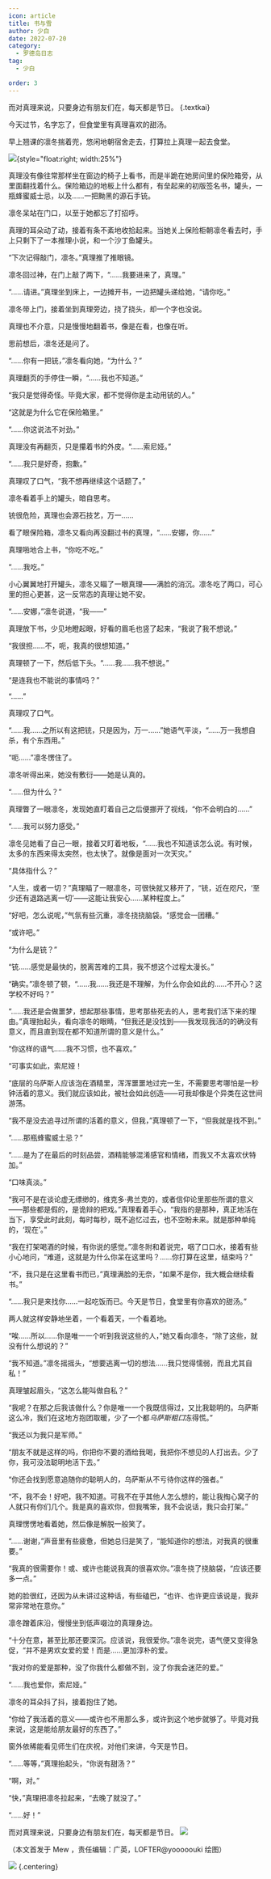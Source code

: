 ```yaml
---
icon: article
title: 书与雪
author: 少白
date: 2022-07-20
category:
  - 罗德岛日志
tag:
  - 少白

order: 3
---
```


而对真理来说，只要身边有朋友们在，每天都是节日。 {.textkai}

<!-- more -->

今天过节，名字忘了，但食堂里有真理喜欢的甜汤。

早上翘课的凛冬揣着兜，悠闲地朝宿舍走去，打算拉上真理一起去食堂。

<div>

![](./res/illustration/书.webp){style="float:right; width:25%"}

真理没有像往常那样坐在窗边的椅子上看书，而是半跪在她房间里的保险箱旁，从里面翻找着什么。保险箱边的地板上什么都有，有垒起来的初版签名书，罐头，一瓶蜂蜜威士忌，以及……一把黝黑的源石手铳。

凛冬呆站在门口，以至于她都忘了打招呼。

</div>

真理的耳朵动了动，接着有条不紊地收拾起来。当她关上保险柜朝凛冬看去时，手上只剩下了一本推理小说，和一个沙丁鱼罐头。

“下次记得敲门，凛冬。”真理推了推眼镜。

凛冬回过神，在门上敲了两下，“……我要进来了，真理。”

“……请进。”真理坐到床上，一边摊开书，一边把罐头递给她，“请你吃。”

凛冬带上门，接着坐到真理旁边，挠了挠头，却一个字也没说。

真理也不介意，只是慢慢地翻着书，像是在看，也像在听。

思前想后，凛冬还是问了。

“……你有一把铳，”凛冬看向她，“为什么？”

真理翻页的手停住一瞬，“……我也不知道。”

“我只是觉得奇怪。毕竟大家，都不觉得你是主动用铳的人。”

“这就是为什么它在保险箱里。”

“……你这说法不对劲。”

真理没有再翻页，只是攥着书的外皮。“……索尼娅。”

“……我只是好奇，抱歉。”

真理叹了口气，“我不想再继续这个话题了。”

凛冬看着手上的罐头，暗自思考。

铳很危险，真理也会源石技艺，万一……

看了眼保险箱，凛冬又看向再没翻过书的真理，“……安娜，你……”

真理啪地合上书，“你吃不吃。”

“……我吃。”

小心翼翼地打开罐头，凛冬又瞄了一眼真理——满脸的消沉。凛冬吃了两口，可心里的担心更甚，这一反常态的真理让她不安。

“……安娜，”凛冬说道，“我——”

真理放下书，少见地瞪起眼，好看的眉毛也竖了起来，“我说了我不想说。”

“我很担……不，呃，我真的很想知道。”

真理顿了一下，然后低下头。“……我……我不想说。”

“是连我也不能说的事情吗？”

“……”

真理叹了口气。

“……我……之所以有这把铳，只是因为，万一……”她语气平淡，“……万一我想自杀，有个东西用。”

“呃……”凛冬愣住了。

凛冬听得出来，她没有敷衍——她是认真的。

“……但为什么？”

真理瞥了一眼凛冬，发现她直盯着自己之后便挪开了视线，“你不会明白的……”

“……我可以努力感受。”

凛冬见她看了自己一眼，接着又盯着地板，“……我也不知道该怎么说。有时候，太多的东西来得太突然，也太快了。就像是面对一次天灾。”

“具体指什么？”

“人生，或者一切？”真理瞄了一眼凛冬，可很快就又移开了，“铳，近在咫尺，‘至少还有退路逃离一切’——这能让我安心……某种程度上。”

“好吧，怎么说呢，”气氛有些沉重，凛冬挠挠脑袋。“感觉会一团糟。”

“或许吧。”

“为什么是铳？”

“铳……感觉是最快的，脱离苦难的工具，我不想这个过程太漫长。”

“确实。”凛冬顿了顿，“……我……我还是不理解，为什么你会如此的……不开心？这学校不好吗？”

“……我还是会做噩梦，想起那些事情，思考那些死去的人，思考我们活下来的理由。”真理抬起头，看向凛冬的眼睛，“但我还是没找到——我发现我活的的确没有意义，而且直到现在都不知道所谓的意义是什么。”

“你这样的语气……我不习惯，也不喜欢。”

“可事实如此，索尼娅！

“底层的乌萨斯人应该泡在酒精里，浑浑噩噩地过完一生，不需要思考哪怕是一秒钟活着的意义。我们就应该如此，被社会如此创造——可我却像是个异类在这世间游荡。

“我不是没去追寻过所谓的活着的意义，但我，”真理顿了一下，“但我就是找不到。”

“……那瓶蜂蜜威士忌？”

“……是为了在最后的时刻品尝，酒精能够混淆感官和情绪，而我又不太喜欢伏特加。”

“口味真淡。”

“我可不是在谈论虚无缥缈的，维克多·弗兰克的，或者信仰论里那些所谓的意义——那些都是假的，是诡辩的把戏。”真理看着手心，“我指的是那种，真正地活在当下，享受此时此刻，每时每秒，既不追忆过去，也不空盼未来。就是那种单纯的，‘现在’。”

“我在打架喝酒的时候，有你说的感觉。”凛冬附和着说完，咽了口口水，接着有些小心地问，“难道，这就是为什么你呆在这里吗？……你打算在这里，结束吗？”

“不，我只是在这里看书而已，”真理满脸的无奈，“如果不是你，我大概会继续看书。”

“……我只是来找你……一起吃饭而已。今天是节日，食堂里有你喜欢的甜汤。”

两人就这样安静地坐着，一个看着天，一个看着地。

“唉……所以……你是唯一一个听到我说这些的人，”她又看向凛冬，“除了这些，就没有什么想说的？”

“我不知道。”凛冬摇摇头，“想要逃离一切的想法……我只觉得懦弱，而且尤其自私！”

真理皱起眉头，“这怎么能叫做自私？”

“我呢？在那之后我该做什么？你是唯一一个我既信得过，又比我聪明的。乌萨斯这么冷，我们在这地方抱团取暖，少了一个都*乌萨斯粗口*冻得慌。”

“我还以为我只是军师。”

“朋友不就是这样的吗，你把你不要的酒给我喝，我把你不想见的人打出去。少了你，我可没法聪明地活下去。”

“你还会找到愿意追随你的聪明人的，乌萨斯从不亏待你这样的强者。”

“不，我不会！好吧，我不知道。可我不在乎其他人怎么想的，能让我掏心窝子的人就只有你们几个。我是真的喜欢你，但我嘴笨，我不会说话，我只会打架。”

真理愣愣地看着她，然后像是解脱一般笑了。

“……谢谢，”声音里有些疲惫，但她总归是笑了，“能知道你的想法，对我真的很重要。”

“我真的很需要你！或、或许也能说我真的很喜欢你。”凛冬挠了挠脑袋，“应该还要多一点。”

她的脸很红，还因为从未讲过这种话，有些磕巴，“也许、也许更应该说是，我非常非常地在意你。”

凛冬蹭着床沿，慢慢坐到低声啜泣的真理身边。

“十分在意，甚至比那还要深沉。应该说，我很爱你。”凛冬说完，语气便又变得急促，“并不是男欢女爱的爱！而是……更加淳朴的爱。

“我对你的爱是那种，没了你我什么都做不到，没了你我会迷茫的爱。”

“……我也爱你，索尼娅。”

凛冬的耳朵抖了抖，接着抱住了她。

“你给了我活着的意义——或许也不用那么多，或许到这个地步就够了。毕竟对我来说，这是能给朋友最好的东西了。”

窗外依稀能看见师生们在庆祝，对他们来讲，今天是节日。

“……等等，”真理抬起头，“你说有甜汤？”

“啊，对。”

“快，”真理把凛冬拉起来，“去晚了就没了。”

“……好！”

而对真理来说，只要身边有朋友们在，每天都是节日。
![](/eod.png)

（本文首发于 Mew ，责任编辑：广英，LOFTER@yooooouki 绘图）

![](./res/illustration/熊.webp) {.centering}

<ArticleAd />